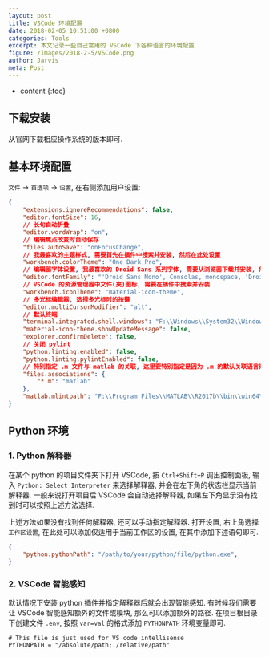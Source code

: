```yaml
---
layout: post
title: VSCode 环境配置
date: 2018-02-05 10:51:00 +0800
categories: Tools
excerpt: 本文记录一些自己常用的 VSCode 下各种语言的环境配置
figure: /images/2018-2-5/VSCode.png
author: Jarvis
meta: Post
---
```


* content
{:toc}

## 下载安装

从官网下载相应操作系统的版本即可.

## 基本环境配置

`文件` -> `首选项` -> `设置`, 在右侧添加用户设置:

```json
{
    "extensions.ignoreRecommendations": false,
    "editor.fontSize": 16,
    // 长句自动折叠
    "editor.wordWrap": "on",
    // 编辑焦点改变时自动保存
    "files.autoSave": "onFocusChange",
    // 我最喜欢的主题样式, 需要首先在插件中搜索并安装, 然后在此处设置
    "workbench.colorTheme": "One Dark Pro",
    // 编辑器字体设置, 我最喜欢的 Droid Sans 系列字体, 需要从浏览器下载并安装, 然后在此处设置
    "editor.fontFamily": "'Droid Sans Mono', Consolas, monospace, 'Droid Sans Fallback'",
    // VSCode 的资源管理器中文件(夹)图标, 需要在插件中搜索并安装
    "workbench.iconTheme": "material-icon-theme",
    // 多光标编辑器, 选择多光标时的按键
    "editor.multiCursorModifier": "alt",
    // 默认终端
    "terminal.integrated.shell.windows": "F:\\Windows\\System32\\WindowsPowerShell\\v1.0\\powershell.exe",
    "material-icon-theme.showUpdateMessage": false,
    "explorer.confirmDelete": false,
    // 关闭 pylint
    "python.linting.enabled": false,
    "python.linting.pylintEnabled": false,
    // 特别指定 .m 文件与 matlab 的关联, 这里要特别指定是因为 .m 的默认关联语言是苹果的 Objective-C 语言
    "files.associations": {
        "*.m": "matlab"
    },
    "matlab.mlintpath": "F:\\Program Files\\MATLAB\\R2017b\\bin\\win64\\mlint.exe"
}
```

## Python 环境

### 1. Python 解释器

在某个 python 的项目文件夹下打开 VSCode, 按 `Ctrl+Shift+P` 调出控制面板, 输入 `Python: Select Interpreter` 来选择解释器, 并会在左下角的状态栏显示当前解释器. 一般来说打开项目后 VSCode 会自动选择解释器, 如果左下角显示没有找到时可以按照上述方法选择.

上述方法如果没有找到任何解释器, 还可以手动指定解释器. 打开设置, 右上角选择 `工作区设置`, 在此处可以添加仅适用于当前工作区的设置, 在其中添加下述语句即可.

```json
{
    "python.pythonPath": "/path/to/your/python/file/python.exe",
}
```

### 2. VSCode 智能感知

默认情况下安装 python 插件并指定解释器后就会出现智能感知. 有时候我们需要让 VSCode 智能感知额外的文件或模块, 那么可以添加额外的路径. 在项目根目录下创建文件 `.env`, 按照 `var=val` 的格式添加 `PYTHONPATH` 环境变量即可.

```
# This file is just used for VS code intellisense
PYTHONPATH = "/absolute/path;./relative/path"
```
